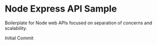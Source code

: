 # Node Express API Sample

Boilerplate for Node web APIs focused on separation of concerns and scalability.

<dl>
  <dt>Initial Commit</dt>
</dl>

  